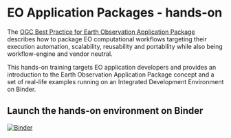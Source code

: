 # EO Application Packages - hands-on

The [OGC Best Practice for Earth Observation Application Package](https://docs.ogc.org/bp/20-089r1.html) describes how to package EO computational workflows targeting their execution automation, scalability, reusability and portability while also being workflow-engine and vendor neutral.

This hands-on training targets EO application developers and provides an introduction to the Earth Observation Application Package concept and a set of real-life examples running on an Integrated Development Environment on Binder.

## Launch the hands-on environment on Binder

[![Binder](https://mybinder.org/badge_logo.svg)](https://mybinder.org/v2/gh/fabricebrito/vscode-binder/master?urlpath=/proxy/8001/)